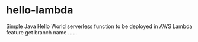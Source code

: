 # hello-lambda
Simple Java Hello World serverless function to be deployed in AWS Lambda
feature get branch name ......